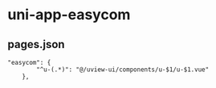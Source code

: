 # uni-app-easycom

## pages.json

```
"easycom": {
		"^u-(.*)": "@/uview-ui/components/u-$1/u-$1.vue"
	},
```

